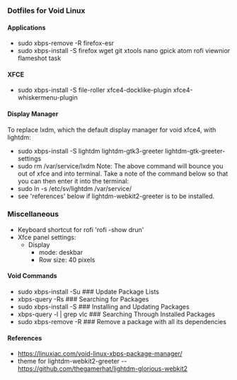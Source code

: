 ### Dotfiles for Void Linux

#### Applications
- sudo xbps-remove -R firefox-esr
- sudo xbps-install -S firefox wget git xtools nano gpick atom rofi viewnior flameshot task

#### XFCE
- sudo xbps-install -S file-roller xfce4-docklike-plugin xfce4-whiskermenu-plugin

#### Display Manager
To replace lxdm, which the default display manager for void xfce4, with lightdm:
- sudo xbps-install -S lightdm lightdm-gtk3-greeter lightdm-gtk-greeter-settings
- sudo rm /var/service/lxdm
Note: The above command will bounce you out of xfce and into terminal.  Take a note of the command below so that you can then enter it into the terminal:
- sudo ln -s /etc/sv/lightdm /var/service/
- see 'references' below if lightdm-webkit2-greeter is to be installed.

### Miscellaneous
- Keyboard shortcut for rofi 'rofi -show drun'
- Xfce panel settings:
	- Display
		- mode: deskbar
		- Row size: 40 pixels


#### Void Commands
- sudo xbps-install -Su         		### Update Package Lists
- xbps-query -Rs 										### Searching for Packages
- sudo xbps-install -S          		### Installing and Updating Packages
- xbps-query -l | grep vlc      		### Searching Through Installed Packages
- sudo xbps-remove -R           		### Remove a package with all its dependencies



#### References
- https://linuxiac.com/void-linux-xbps-package-manager/
- theme for lightdm-webkit2-greeter -- https://github.com/thegamerhat/lightdm-glorious-webkit2
